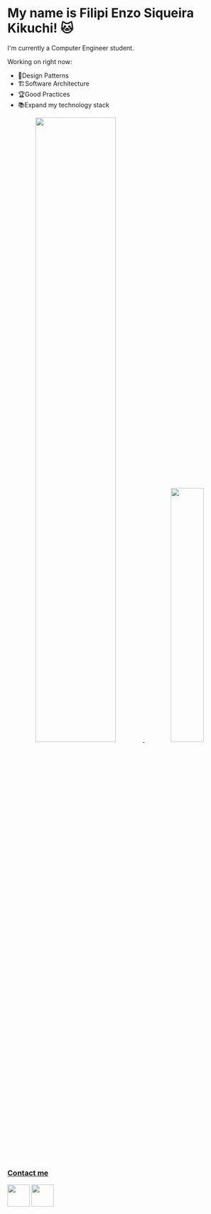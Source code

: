 # My name is Filipi Enzo Siqueira Kikuchi! 🐱

I'm currently a Computer Engineer student. 

Working on right now:
- 🧩Design Patterns
- 🏗️Software Architecture
- 🏆Good Practices
- 📚Expand my technology stack

<div align="center">
    <a href="https://github.com/HallZero"/>
    <img width="60%" src="https://github-readme-stats.vercel.app/api?username=hallzero&show_icons=true&theme=synthwave&hide_border=true"/>
    <img width="38.25%" src="https://github-readme-stats.vercel.app/api/top-langs/?username=HallZero&theme=synthwave&hide_border=true&layout=compact"/>
</div>

### Contact me

<a href="www.linkedin.com/in/
filipi-enzo-siqueira-kikuchi-1811a9213"><img src="https://cdn.jsdelivr.net/gh/devicons/devicon/icons/linkedin/linkedin-original.svg" height="50px" width="50px" /></a>
<a href="mailto:filipikikuchi@gmail.com"><img src="https://www.svgrepo.com/show/452213/gmail.svg" height="50px" width="50px" /></a>
